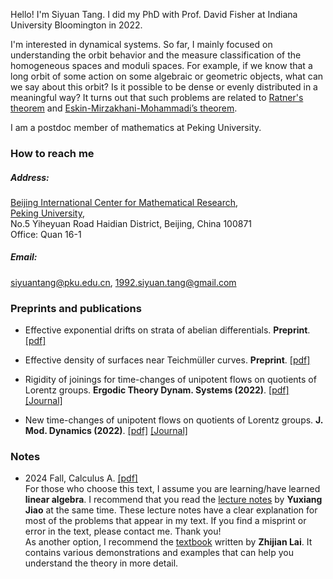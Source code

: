 

Hello! I'm Siyuan Tang. I did my PhD with Prof. David Fisher at Indiana University Bloomington in 2022.

I'm interested in dynamical systems. So far, I mainly focused on understanding the orbit behavior and the measure classification of the homogeneous spaces and moduli spaces. For example, if we know that a long orbit of some action on some algebraic or geometric objects, what can we say about this orbit? Is it possible to be dense or evenly distributed in a meaningful way?  It turns out that such problems are related to [Ratner's theorem](https://en.wikipedia.org/wiki/Ratner%27s_theorems) and [Eskin-Mirzakhani-Mohammadi’s theorem](https://arxiv.org/pdf/1502.05654).  

I am a postdoc member of mathematics at Peking University. 

### How to reach me

##### Address:    
[Beijing International Center for Mathematical Research](https://bicmr.pku.edu.cn/),       
[Peking University](https://english.pku.edu.cn/),        
No.5 Yiheyuan Road Haidian District, Beijing, China 100871      
Office: Quan 16-1

##### Email:    
siyuantang@pku.edu.cn, 1992.siyuan.tang@gmail.com      

### Preprints and publications

- Effective exponential drifts on strata of abelian differentials. <strong>Preprint</strong>. [[pdf]](../MargulisFunction.pdf)

- Effective density of surfaces near Teichmüller curves. <strong>Preprint</strong>.  [[pdf]](../EffectiveDensity.pdf)

- Rigidity of joinings for time-changes of unipotent flows on quotients of Lorentz groups. <strong>Ergodic Theory Dynam. Systems (2022)</strong>. [[pdf]](../Joinings.pdf) [[Journal]](https://doi.org/10.1017/etds.2022.83)

- New time-changes of unipotent flows on quotients of Lorentz groups. <strong>J. Mod. Dynamics (2022)</strong>. [[pdf]](../NewTimeChanges.pdf) [[Journal]](https://doi.org/10.3934/jmd.2022002) 

### Notes

- 2024 Fall, Calculus A.  [[pdf]](../Calculus.pdf)     
For those who choose this text, I assume you are learning/have learned <strong><strong>linear algebra</strong></strong>. I recommend that you read the [lecture notes](https://yuxiangjiao.github.io/Notes/) by <strong>Yuxiang Jiao</strong> at the same time. These lecture notes have a clear explanation for most of the problems that appear in my text.  If you find a misprint or error in the text, please contact me. Thank you!   
As another option, I recommend the [textbook](https://gitee.com/galvin-lai/Advanced-Mathematics-Class-B-07) written by <strong>Zhijian Lai</strong>. It contains various demonstrations and examples that can help you understand the theory in more detail.